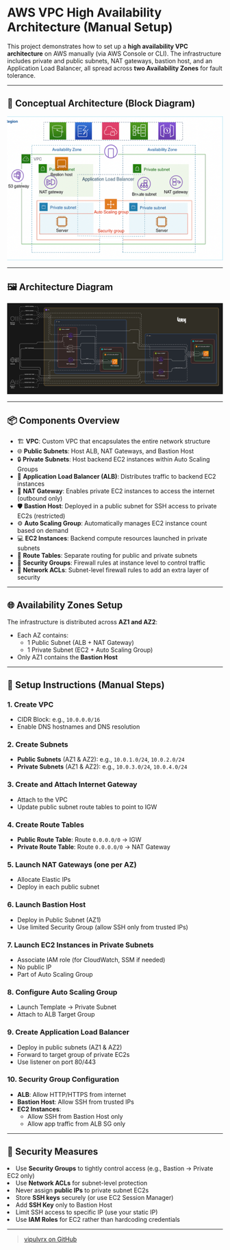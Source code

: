 # AWS VPC High Availability Architecture (Manual Setup)

This project demonstrates how to set up a **high availability VPC architecture** on AWS manually (via AWS Console or CLI). The infrastructure includes private and public subnets, NAT gateways, bastion host, and an Application Load Balancer, all spread across **two Availability Zones** for fault tolerance.

---
## 🧱 Conceptual Architecture (Block Diagram)


![AWS VPC Architecture](images/AWS-VPC.png)

---

## 🖼️ Architecture Diagram


![AWS VPC Architecture](images/VPC%20Architecture.png)

---

## 📦 Components Overview

- 🏗️ **VPC**: Custom VPC that encapsulates the entire network structure  
- 🌐 **Public Subnets**: Host ALB, NAT Gateways, and Bastion Host  
- 🔒 **Private Subnets**: Host backend EC2 instances within Auto Scaling Groups  
- 🎯 **Application Load Balancer (ALB)**: Distributes traffic to backend EC2 instances  
- 🚪 **NAT Gateway**: Enables private EC2 instances to access the internet (outbound only)  
- 🛡️ **Bastion Host**: Deployed in a public subnet for SSH access to private EC2s (restricted)  
- ⚙️ **Auto Scaling Group**: Automatically manages EC2 instance count based on demand  
- 💻 **EC2 Instances**: Backend compute resources launched in private subnets  
- 🧭 **Route Tables**: Separate routing for public and private subnets  
- 🔐 **Security Groups**: Firewall rules at instance level to control traffic  
- 🧱 **Network ACLs**: Subnet-level firewall rules to add an extra layer of security  


---

## 🌐 Availability Zones Setup

The infrastructure is distributed across **AZ1 and AZ2**:
- Each AZ contains:
  - 1 Public Subnet (ALB + NAT Gateway)
  - 1 Private Subnet (EC2 + Auto Scaling Group)
- Only AZ1 contains the **Bastion Host**

---

## 🚀 Setup Instructions (Manual Steps)

### 1. Create VPC
- CIDR Block: e.g., `10.0.0.0/16`
- Enable DNS hostnames and DNS resolution

### 2. Create Subnets
- **Public Subnets** (AZ1 & AZ2): e.g., `10.0.1.0/24`, `10.0.2.0/24`
- **Private Subnets** (AZ1 & AZ2): e.g., `10.0.3.0/24`, `10.0.4.0/24`

### 3. Create and Attach Internet Gateway
- Attach to the VPC
- Update public subnet route tables to point to IGW

### 4. Create Route Tables
- **Public Route Table**: Route `0.0.0.0/0` → IGW
- **Private Route Table**: Route `0.0.0.0/0` → NAT Gateway

### 5. Launch NAT Gateways (one per AZ)
- Allocate Elastic IPs
- Deploy in each public subnet

### 6. Launch Bastion Host
- Deploy in Public Subnet (AZ1)
- Use limited Security Group (allow SSH only from trusted IPs)

### 7. Launch EC2 Instances in Private Subnets
- Associate IAM role (for CloudWatch, SSM if needed)
- No public IP
- Part of Auto Scaling Group

### 8. Configure Auto Scaling Group
- Launch Template → Private Subnet
- Attach to ALB Target Group

### 9. Create Application Load Balancer
- Deploy in public subnets (AZ1 & AZ2)
- Forward to target group of private EC2s
- Use listener on port 80/443

### 10. Security Group Configuration
- **ALB**: Allow HTTP/HTTPS from internet
- **Bastion Host**: Allow SSH from trusted IPs
- **EC2 Instances**:
  - Allow SSH from Bastion Host only
  - Allow app traffic from ALB SG only

---

## 🔐 Security Measures

<li>Use <strong>Security Groups</strong> to tightly control access (e.g., Bastion → Private EC2 only)</li>
<li>Use <strong>Network ACLs</strong> for subnet-level protection</li>
<li>Never assign <strong>public IPs</strong> to private subnet EC2s</li>
<li>Store <strong>SSH keys</strong> securely (or use EC2 Session Manager)</li>
<li>Add <strong>SSH Key</strong> only to Bastion Host</li>
<li>Limit SSH access to specific IP (use your static IP)</li>
<li>Use <strong>IAM Roles</strong> for EC2 rather than hardcoding credentials</li>

---


> [vipulvrx on GitHub](https://github.com/vipulvrx)